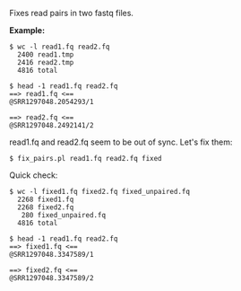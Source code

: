Fixes read pairs in two fastq files.

__Example:__
```
$ wc -l read1.fq read2.fq
  2400 read1.tmp
  2416 read2.tmp
  4816 total
```
```
$ head -1 read1.fq read2.fq
==> read1.fq <==
@SRR1297048.2054293/1

==> read2.fq <==
@SRR1297048.2492141/2
```
read1.fq and read2.fq seem to be out of sync. Let's fix them:
```
$ fix_pairs.pl read1.fq read2.fq fixed
```
Quick check:
```
$ wc -l fixed1.fq fixed2.fq fixed_unpaired.fq
  2268 fixed1.fq
  2268 fixed2.fq
   280 fixed_unpaired.fq
  4816 total
```
```
$ head -1 read1.fq read2.fq
==> fixed1.fq <==
@SRR1297048.3347589/1

==> fixed2.fq <==
@SRR1297048.3347589/2
```



